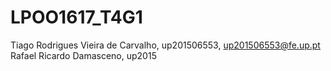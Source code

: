 # LPOO1617_T4G1

Tiago Rodrigues Vieira de Carvalho, up201506553, up201506553@fe.up.pt
Rafael Ricardo Damasceno, up2015
